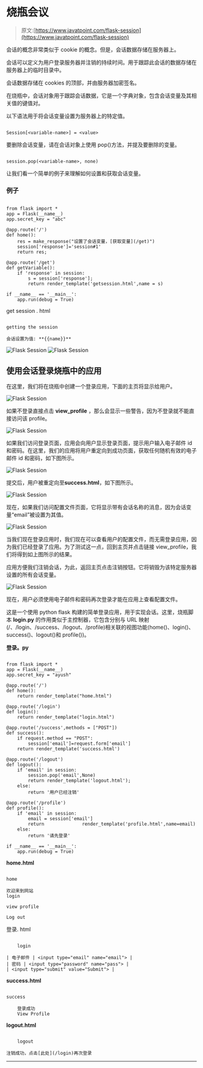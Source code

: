 # 烧瓶会议

> 原文:[https://www.javatpoint.com/flask-session](https://www.javatpoint.com/flask-session)

会话的概念非常类似于 cookie 的概念。但是，会话数据存储在服务器上。

会话可以定义为用户登录服务器并注销的持续时间。用于跟踪此会话的数据存储在服务器上的临时目录中。

会话数据存储在 cookies 的顶部，并由服务器加密签名。

在烧瓶中，会话对象用于跟踪会话数据，它是一个字典对象，包含会话变量及其相关值的键值对。

以下语法用于将会话变量设置为服务器上的特定值。

```

Session[<variable-name>] = <value>

```

要删除会话变量，请在会话对象上使用 pop()方法，并提及要删除的变量。

```

session.pop(<variable-name>, none)

```

让我们看一个简单的例子来理解如何设置和获取会话变量。

### 例子

```

from flask import *
app = Flask(__name__)
app.secret_key = "abc"

@app.route('/')
def home():
	res = make_response("设置了会话变量，[获取变量](/get)")
	session['response']='session#1'
	return res;

@app.route('/get')
def getVariable():
	if 'response' in session:
		s = session['response'];
		return render_template('getsession.html',name = s)

if __name__ == '__main__':
	app.run(debug = True)

```

get session . html

```

getting the session

会话设置为值: **{{name}}** 

```

![Flask Session](../Images/891296887805d3c3fcce09adc293fae1.png)
![Flask Session](../Images/db282a7cb3306ba603bca37de7f199e3.png)

## 使用会话登录烧瓶中的应用

在这里，我们将在烧瓶中创建一个登录应用，下面的主页将显示给用户。

![Flask Session](../Images/f09078493d78d123ca36ce8ebce99029.png)

如果不登录直接点击 **view_profile** ，那么会显示一些警告，因为不登录就不能直接访问该 profile。

![Flask Session](../Images/28b492b8955e8307028b71a4b10dd5db.png)

如果我们访问登录页面，应用会向用户显示登录页面，提示用户输入电子邮件 id 和密码。在这里，我们的应用将用户重定向到成功页面，获取任何随机有效的电子邮件 id 和密码，如下图所示。

![Flask Session](../Images/336ead134b1e7693aad3bf7a2cb91882.png)

提交后，用户被重定向至**success.html**，如下图所示。

![Flask Session](../Images/59240df61ba76757cf554469ce0ec219.png)

现在，如果我们访问配置文件页面，它将显示带有会话名称的消息，因为会话变量“email”被设置为其值。

![Flask Session](../Images/1cd806cd40df55fc1c081a8d6515a292.png)

当我们现在登录应用时，我们现在可以查看用户的配置文件，而无需登录应用，因为我们已经登录了应用。为了测试这一点，回到主页并点击链接 view_profile，我们将得到如上图所示的结果。

应用方便我们注销会话，为此，返回主页点击注销按钮。它将销毁为该特定服务器设置的所有会话变量。

![Flask Session](../Images/997911ecdd4aae08e2202ac719d720d5.png)

现在，用户必须使用电子邮件和密码再次登录才能在应用上查看配置文件。

这是一个使用 python flask 构建的简单登录应用，用于实现会话。这里，烧瓶脚本 **login.py** 的作用类似于主控制器，它包含分别与 URL 映射(/、/login、/success、/logout、/profile)相关联的视图功能(home()、login()、success()、logout()和 profile())。

**登录。py**

```

from flask import *
app = Flask(__name__)
app.secret_key = "ayush"

@app.route('/')
def home():
	return render_template("home.html")

@app.route('/login')
def login():
	return render_template("login.html")

@app.route('/success',methods = ["POST"])
def success():
	if request.method == "POST":
		session['email']=request.form['email']
	return render_template('success.html')

@app.route('/logout')
def logout():
	if 'email' in session:
		session.pop('email',None)
		return render_template('logout.html');
	else:
		return '用户已经注销'

@app.route('/profile')
def profile():
	if 'email' in session:
		email = session['email']
		return 				render_template('profile.html',name=email)
	else:
		return '请先登录'

if __name__ == '__main__':
	app.run(debug = True)

```

**home.html**

```

home

欢迎来到网站
login

view profile

Log out

```

登录. html

```

	login

| 电子邮件 | <input type="email" name="email"> |
| 密码 | <input type="password" name="pass"> |
| <input type="submit" value="Submit"> |

```

**success.html**

```

success

	登录成功
	View Profile

```

**logout.html**

```

	logout

注销成功，点击[此处](/login)再次登录

```

* * *